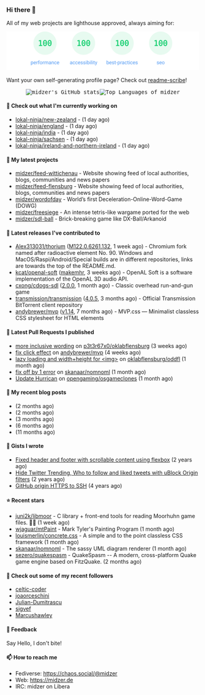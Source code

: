 ### Hi there 👋

All of my web projects are lighthouse approved, always aiming for:

<p align="center">
  <kbd><img src="https://github.com/midzer/midzer/blob/master/lighthouse.svg" alt="Lighthouse score 100s"></kbd>
</p>

Want your own self-generating profile page? Check out [readme-scribe](https://github.com/muesli/readme-scribe)!

<p align="center">
  <kbd><img src="https://github-readme-stats.vercel.app/api?username=midzer&show_icons=true&hide_title=true&hide_border=true&theme=tokyonight" alt="midzer's GitHub stats"><img height="165" src="https://github-readme-stats.vercel.app/api/top-langs/?username=midzer&layout=compact&langs_count=8&hide_border=true&theme=tokyonight" alt="Top Languages of midzer"></kbd>
</p>

#### 👷 Check out what I'm currently working on

- [lokal-ninja/new-zealand](https://github.com/lokal-ninja/new-zealand) -  (1 day ago)
- [lokal-ninja/england](https://github.com/lokal-ninja/england) -  (1 day ago)
- [lokal-ninja/india](https://github.com/lokal-ninja/india) -  (1 day ago)
- [lokal-ninja/sachsen](https://github.com/lokal-ninja/sachsen) -  (1 day ago)
- [lokal-ninja/ireland-and-northern-ireland](https://github.com/lokal-ninja/ireland-and-northern-ireland) -  (1 day ago)

#### 🌱 My latest projects

- [midzer/feed-wittichenau](https://github.com/midzer/feed-wittichenau) - Website showing feed of local authorities, blogs, communities and news papers
- [midzer/feed-flensburg](https://github.com/midzer/feed-flensburg) - Website showing feed of local authorities, blogs, communities and news papers
- [midzer/wordofday](https://github.com/midzer/wordofday) - World’s first Deceleration-Online-Word-Game (DOWG)
- [midzer/freesiege](https://github.com/midzer/freesiege) - An intense tetris-like wargame ported for the web
- [midzer/sdl-ball](https://github.com/midzer/sdl-ball) - Brick-breaking game like DX-Ball/Arkanoid

#### 🔭 Latest releases I've contributed to

- [Alex313031/thorium](https://github.com/Alex313031/thorium) ([M122.0.6261.132](https://github.com/Alex313031/thorium/releases/tag/M122.0.6261.132), 1 week ago) - Chromium fork named after radioactive element No. 90. Windows and MacOS/Raspi/Android/Special builds are in different repositories, links are towards the top of the README.md.
- [kcat/openal-soft](https://github.com/kcat/openal-soft) ([makemhr](https://github.com/kcat/openal-soft/releases/tag/makemhr), 3 weeks ago) - OpenAL Soft is a software implementation of the OpenAL 3D audio API.
- [cxong/cdogs-sdl](https://github.com/cxong/cdogs-sdl) ([2.0.0](https://github.com/cxong/cdogs-sdl/releases/tag/2.0.0), 1 month ago) - Classic overhead run-and-gun game
- [transmission/transmission](https://github.com/transmission/transmission) ([4.0.5](https://github.com/transmission/transmission/releases/tag/4.0.5), 3 months ago) - Official Transmission BitTorrent client repository
- [andybrewer/mvp](https://github.com/andybrewer/mvp) ([v1.14](https://github.com/andybrewer/mvp/releases/tag/v1.14), 7 months ago) - MVP.css — Minimalist classless CSS stylesheet for HTML elements

#### 🔨 Latest Pull Requests I published

- [more inclusive wording](https://github.com/p3t3r67x0/oklabflensburg/pull/1) on [p3t3r67x0/oklabflensburg](https://github.com/p3t3r67x0/oklabflensburg) (3 weeks ago)
- [fix click effect](https://github.com/andybrewer/mvp/pull/112) on [andybrewer/mvp](https://github.com/andybrewer/mvp) (4 weeks ago)
- [lazy loading and width&#43;height for &lt;img&gt;](https://github.com/oklabflensburg/oddfl/pull/2) on [oklabflensburg/oddfl](https://github.com/oklabflensburg/oddfl) (1 month ago)
- [fix off by 1 error](https://github.com/skanaar/nomnoml/pull/217) on [skanaar/nomnoml](https://github.com/skanaar/nomnoml) (1 month ago)
- [Update Hurrican](https://github.com/opengaming/osgameclones/pull/2445) on [opengaming/osgameclones](https://github.com/opengaming/osgameclones) (1 month ago)

#### 📜 My recent blog posts

- [](https://midzer.de/kaiserschmarrn) (2 months ago)
- [](https://midzer.de/the-future-is-remix) (2 months ago)
- [](https://midzer.de/obatzda) (3 months ago)
- [](https://midzer.de/how-to-disrupt-an-online-conversation-legally) (6 months ago)
- [](https://midzer.de/eierlikoerkuchen) (11 months ago)

#### 📓 Gists I wrote

- [Fixed header and footer with scrollable content using flexbox](https://gist.github.com/3893ce8c0bec6f805ec1a7bb3269775d) (2 years ago)
- [Hide Twitter Trending, Who to follow and liked tweets with uBlock Origin filters](https://gist.github.com/1afc39bdf5adbfe0020d1c2212b76b87) (2 years ago)
- [GitHub origin HTTPS to SSH](https://gist.github.com/3ceba8ad7d956e02d9e920b121d8d059) (4 years ago)

#### ⭐ Recent stars

- [juni2k/libmoor](https://github.com/juni2k/libmoor) - C library &#43; front-end tools for reading Moorhuhn game files. 🐔🔫 (1 week ago)
- [wjaguar/mtPaint](https://github.com/wjaguar/mtPaint) - Mark Tyler&#39;s Painting Program (1 month ago)
- [louismerlin/concrete.css](https://github.com/louismerlin/concrete.css) - A simple and to the point classless CSS framework (1 month ago)
- [skanaar/nomnoml](https://github.com/skanaar/nomnoml) - The sassy UML diagram renderer (1 month ago)
- [sezero/quakespasm](https://github.com/sezero/quakespasm) - QuakeSpasm -- A modern, cross-platform Quake game engine based on FitzQuake. (2 months ago)

#### 👯 Check out some of my recent followers

- [celtic-coder](https://github.com/celtic-coder)
- [joaorceschini](https://github.com/joaorceschini)
- [Julian-Dumitrascu](https://github.com/Julian-Dumitrascu)
- [sigvef](https://github.com/sigvef)
- [Marcushawley](https://github.com/Marcushawley)

#### 💬 Feedback

Say Hello, I don't bite!

#### 📫 How to reach me

- Fediverse: https://chaos.social/@midzer
- Web: https://midzer.de
- IRC: midzer on Libera
